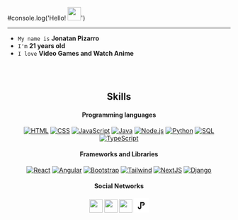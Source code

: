 #console.log('Hello! <img src="https://user-images.githubusercontent.com/80714414/192123542-12ba0052-f91b-4141-bd1d-c32c08fc5350.gif" width="30" height="30" />')


<hr/>


- `My name is` **Jonatan Pizarro**
- `I'm` **21 years old**
- `I love` **Video Games and Watch Anime** 

<br/>
<br/>
<h2 align="center">Skills</h2>

<h4 align="center">Programming languages</h4>

<p align="center">
<a href="#"><img alt="HTML" src="https://img.shields.io/badge/HTML-E34F26.svg?logo=html5&logoColor=white"></a>
<a href="#"><img alt="CSS" src="https://img.shields.io/badge/CSS-1572B6.svg?logo=css3&logoColor=white"></a>
<a href="#"><img alt="JavaScript" src="https://img.shields.io/badge/JavaScript-F7DF1E.svg?logo=javascript&logoColor=black"></a>
<a href="#"><img alt="Java" src="https://custom-icon-badges.demolab.com/badge/Java-007396.svg?logo=java&logoColor=white"></a>
<a href="#"><img alt="Node.js" src="https://img.shields.io/badge/Node.js-43853D.svg?logo=node.js&logoColor=white"></a>
<a href="#"><img alt="Python" src="https://img.shields.io/badge/Python-14354C.svg?logo=python&logoColor=white"></a>
<a href="#"><img alt="SQL" src="https://custom-icon-badges.demolab.com/badge/SQL-025E8C.svg?logo=database&logoColor=white"></a>
<a href="#"><img alt="TypeScript" src="https://img.shields.io/badge/TypeScript-007ACC.svg?logo=typescript&logoColor=white"></a>
</p>

<h4 align="center">Frameworks and Libraries</h4>

<p align="center">
<a href="#"><img alt="React" src="https://img.shields.io/badge/React-61DAFB.svg?logo=react&logoColor=black"></a>
<a href="#"><img alt="Angular" src="https://img.shields.io/badge/Angular-%23DD0031.svg?logo=angular&logoColor=white"></a>
<a href="#"><img alt="Bootstrap" src="https://img.shields.io/badge/Bootstrap-7952B3.svg?logo=bootstrap&logoColor=white"></a>
<a href="#"><img alt="Tailwind" src="https://img.shields.io/badge/Tailwindcss-%2338B2AC.svg?logo=tailwind-css&logoColor=white"></a>
<a href="#"><img alt="NextJS" src="https://img.shields.io/badge/Next-black?logo=next.js&logoColor=white"></a>
<a href="#"><img alt="Django" src="https://img.shields.io/badge/django-%23092E20.svg?logo=django&logoColor=white"></a>
</p>

<h4 align="center">Social Networks</h4>

<p align="center">
<a href="https://www.instagram.com/jnv.ispior._/"><img src="https://user-images.githubusercontent.com/80714414/192123753-1f71f078-0120-4db7-8fd1-8b97b2bc2eb2.svg" width="30" height="30"/></a> 
<a href="https://www.facebook.com/profile.php?id=100073412066791"><img src="https://user-images.githubusercontent.com/80714414/192123775-2e1411ff-2cd3-4e8a-8a49-73d1cd8cd9b9.svg" width="30" height="30"/></a>
<a href="https://www.linkedin.com/in/jonatan-pizarro-orellana-a021001ba/"><img src="https://cdn-icons-png.flaticon.com/512/61/61109.png?w=360" width="30" height="30"/></a>
<a href="https://port-folio-orpin-two.vercel.app/"><img src="https://raw.githubusercontent.com/Jonvtvn/Other/main/Logo-jp-black.png" width="33" height="33"/></a>
</p>


